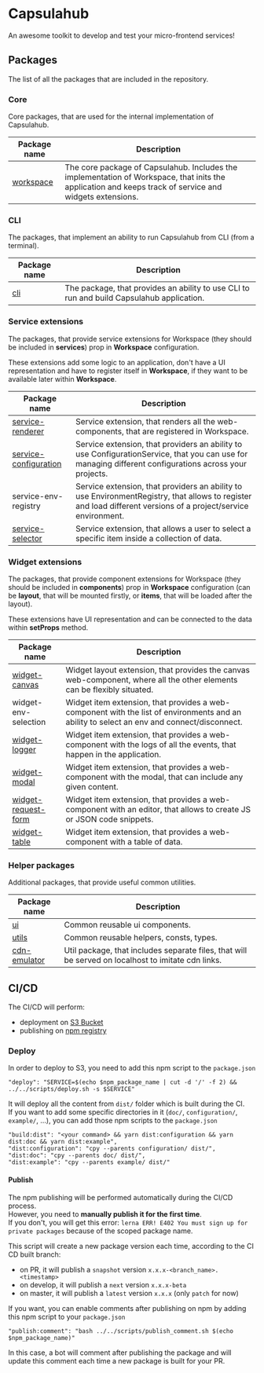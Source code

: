# Capsulahub

An awesome toolkit to develop and test your micro-frontend services!

## Packages

The list of all the packages that are included in the repository.

### Core

Core packages, that are used for the internal implementation of Capsulahub.

| Package name                    | Description                                                                                                                                                    |
|---------------------------------|----------------------------------------------------------------------------------------------------------------------------------------------------------------|
| [workspace](packages/workspace) | The core package of Capsulahub. Includes the implementation of Workspace, that inits the application and keeps track of service and widgets extensions.        |

### CLI

The packages, that implement an ability to run Capsulahub from CLI (from a terminal).

| Package name          | Description                                                                                                                                                    |
|-----------------------|----------------------------------------------------------------------------------------------------------------------------------------------------------------|
| [cli](packages/cli)   | The package, that provides an ability to use CLI to run and build Capsulahub application.                                                                                                                                 |

### Service extensions

The packages, that provide service extensions for Workspace (they should be included in **services**) prop in **Workspace** configuration.

These extensions add some logic to an application, don't have a UI representation and have to register itself in **Workspace**, if they want to be available later within **Workspace**.

| Package name                                            | Description                                                                                                                                                    |
|---------------------------------------------------------|----------------------------------------------------------------------------------------------------------------------------------------------------------------|
| [service-renderer](packages/service-renderer)           | Service extension, that renders all the web-components, that are registered in Workspace.                                                                      |
| [service-configuration](packages/service-configuration) | Service extension, that providers an ability to use ConfigurationService, that you can use for managing different configurations across your projects.         |
| service-env-registry                                    | Service extension, that providers an ability to use EnvironmentRegistry, that allows to register and load different versions of a project/service environment. |
| [service-selector](packages/service-selector)           | Service extension, that allows a user to select a specific item inside a collection of data.                                                                   |

### Widget extensions

The packages, that provide component extensions for Workspace (they should be included in **components**) prop in **Workspace** configuration (can be **layout**, that will be mounted firstly, or **items**, that will be loaded after the layout).

These extensions have UI representation and can be connected to the data within **setProps** method.

| Package name                                          | Description                                                                                                                                                    |
|-------------------------------------------------------|----------------------------------------------------------------------------------------------------------------------------------------------------------------|
| [widget-canvas](packages/widget-canvas)               | Widget layout extension, that provides the canvas web-component, where all the other elements can be flexibly situated.                                        |
| widget-env-selection                                  | Widget item extension, that provides a web-component with the list of environments and an ability to select an env and connect/disconnect.                     |
| [widget-logger](packages/widget-logger)               | Widget item extension, that provides a web-component with the logs of all the events, that happen in the application.                                          |
| [widget-modal](packages/widget-modal)                 | Widget item extension, that provides a web-component with the modal, that can include any given content.                                                       |
| [widget-request-form](packages/widget-request-form)   | Widget item extension, that provides a web-component with an editor, that allows to create JS or JSON code snippets.                                           |
| [widget-table](packages/widget-table)                 | Widget item extension, that provides a web-component with a table of data.                                                                                     |

### Helper packages

Additional packages, that provide useful common utilities.

| Package name                            | Description                                                                                                                                                    |
|-----------------------------------------|----------------------------------------------------------------------------------------------------------------------------------------------------------------|
| [ui](packages/ui)                       | Common reusable ui components.                                                                                                                                 |
| [utils](packages/utils)                 | Common reusable helpers, consts, types.                                                                                                                        |
| [cdn-emulator](packages/cdn-emulator)   | Util package, that includes separate files, that will be served on localhost to imitate cdn links.                                                             |

## CI/CD

The CI/CD will perform: 
* deployment on [S3 Bucket](https://capsulajs.s3.amazonaws.com/) 
* publishing on [npm registry](https://www.npmjs.com/org/capsulajs)

### Deploy
In order to deploy to S3, you need to add this npm script to the `package.json`

    "deploy": "SERVICE=$(echo $npm_package_name | cut -d '/' -f 2) && ../../scripts/deploy.sh -s $SERVICE"
It will deploy all the content from `dist/` folder which is built during the CI.  
If you want to add some specific directories in it (`doc/`, `configuration/`, `example/`, ...), 
you can add those npm scripts to the `package.json`

    "build:dist": "<your command> && yarn dist:configuration && yarn dist:doc && yarn dist:example",
    "dist:configuration": "cpy --parents configuration/ dist/",
    "dist:doc": "cpy --parents doc/ dist/",
    "dist:example": "cpy --parents example/ dist/"

#### Publish
The npm publishing will be performed automatically during the CI/CD process.  
However, you need to **manually publish it for the first time**.  
If you don't, you will get this error: `lerna ERR! E402 You must sign up for private packages` 
because of the scoped package name.

This script will create a new package version each time, according to the CI CD built branch:
* on PR, it will publish a `snapshot` version `x.x.x-<branch_name>.<timestamp>`
* on develop, it will publish a `next` version `x.x.x-beta`
* on master, it will publish a `latest` version `x.x.x` (only `patch` for now)

If you want, you can enable comments after publishing on npm by adding this npm script to your `package.json`

    "publish:comment": "bash ../../scripts/publish_comment.sh $(echo $npm_package_name)"
In this case, a bot will comment after publishing the package and will update this comment each time 
a new package is built for your PR.
